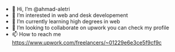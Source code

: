 - 👋 Hi, I’m @ahmad-aletri
- 👀 I’m interested in web and desk developement
- 🌱 I’m currently learning high degrees in web 
- 💞️ I’m looking to collaborate on upwork you can check my profile
- 📫 How to reach me https://www.upwork.com/freelancers/~01229e6e3ce5f9cf9c

<!---
ahmad-aletri/ahmad-aletri is a ✨ special ✨ repository because its `README.md` (this file) appears on your GitHub profile.
You can click the Preview link to take a look at your changes.
--->
